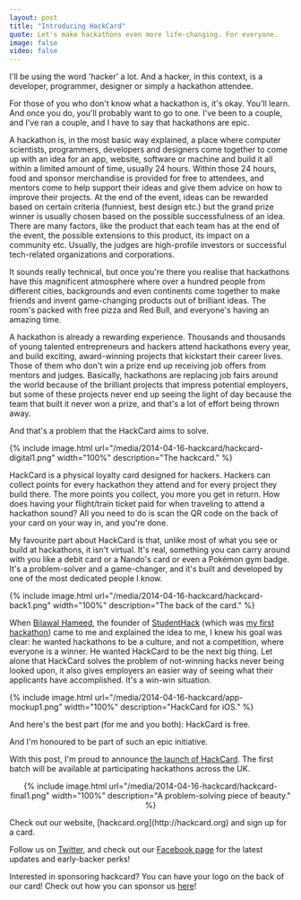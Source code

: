 ```yaml
---
layout: post
title: "Introducing HackCard"
quote: Let's make hackathons even more life-changing. For everyone.
image: false
video: false
---
```


I'll be using the word 'hacker' a lot. And a hacker, in this context, is a developer, programmer, designer or simply a hackathon attendee.

For those of you who don't know what a hackathon is, it's okay. You'll learn. And once you do, you'll probably want to go to one. I've been to a couple, and I've ran a couple, and I have to say that hackathons are epic. 

A hackathon is, in the most basic way explained, a place where computer scientists, programmers, developers and designers come together to come up with an idea for an app, website, software or machine and build it all within a limited amount of time, usually 24 hours. Within those 24 hours, food and sponsor merchandise is provided for free to attendees, and mentors come to help support their ideas and give them advice on how to improve their projects. At the end of the event, ideas can be rewarded based on certain criteria (funniest, best design etc.) but the grand prize winner is usually chosen based on the possible successfulness of an idea. There are many factors, like the product that each team has at the end of the event, the possible extensions to this product, its impact on a community etc. Usually, the judges are high-profile investors or successful tech-related organizations and corporations.

It sounds really technical, but once you're there you realise that hackathons have this magnificent atmosphere where over a hundred people from different cities, backgrounds and even continents come together to make friends and invent game-changing products out of brilliant ideas. The room's packed with free pizza and Red Bull, and everyone's having an amazing time.

A hackathon is already a rewarding experience. Thousands and thousands of young talented entrepreneurs and hackers attend hackathons every year, and build exciting, award-winning projects that kickstart their career lives. Those of them who don't win a prize end up receiving job offers from mentors and judges. Basically, hackathons are replacing job fairs around the world because of the brilliant projects that impress potential employers, but some of these projects never end up seeing the light of day because the team that built it never won a prize, and that's a lot of effort being thrown away. 

And that's a problem that the HackCard aims to solve.

{% include image.html url="/media/2014-04-16-hackcard/hackcard-digital1.png" width="100%" description="The hackcard." %}

HackCard is a physical loyalty card designed for hackers. Hackers can collect points for every hackathon they attend and for every project they build there. The more points you collect, you more you get in return. How does having your flight/train ticket paid for when traveling to attend a hackathon sound? All you need to do is scan the QR code on the back of your card on your way in, and you're done.

My favourite part about HackCard is that, unlike most of what you see or build at hackathons, it isn't virtual. It's real, something you can carry around with you like a debit card or a Nando's card or even a Pokémon gym badge. It's a problem-solver and a game-changer, and it's built and developed by one of the most dedicated people I know.

{% include image.html url="/media/2014-04-16-hackcard/hackcard-back1.png" width="100%" description="The back of the card." %}

When [Bilawal Hameed](http://twitter.com/bilawalhameed), the founder of [StudentHack](http://studenthack.com) (which was [my first hackathon](http://blog.faresalaboud.me/blog/studenthack/)) came to me and explained the idea to me, I knew his goal was clear: he wanted hackathons to be a culture, and not a competition, where everyone is a winner. He wanted HackCard to be the next big thing. Let alone that HackCard solves the problem of not-winning hacks never being looked upon, it also gives employers an easier way of seeing what their applicants have accomplished. It's a win-win situation. 

{% include image.html url="/media/2014-04-16-hackcard/app-mockup1.png" width="100%" description="HackCard for iOS." %}

And here's the best part (for me and you both): HackCard is free.

And I'm honoured to be part of such an epic initiative.

With this post, I'm proud to announce [the launch of HackCard](http://hackcard.org). The first batch will be available at participating hackathons across the UK.
<p style="text-align:center">
{% include image.html url="/media/2014-04-16-hackcard/hackcard-final1.png" width="100%" description="A problem-solving piece of beauty." %}
</p>
Check out our website, [hackcard.org](http://hackcard.org) and sign up for a card.

Follow us on [Twitter](http://twitter.com/hackcard), and check out our [Facebook page](http://facebook.com/hackcard) for the latest updates and early-backer perks!

Interested in sponsoring hackcard? You can have your logo on the back of our card! Check out how you can sponsor us [here](https://www.dropbox.com/s/dkdb3wi6xo7wr6a/sponsorship.pdf)!